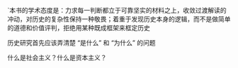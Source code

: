 
`本书的学术态度是：力求每一判断都立于可靠坚实的材料之上，收敛过渡解读的冲动，对历史的复杂性保持一种敬畏；着重于发现历史本身的逻辑，而不是做简单的道德和价值评判，拒绝用某种既成框架来框定历史

历史研究首先应该弄清楚 “是什么” 和 “为什么” 的问题



什么是社会主义？什么是资本主义？


